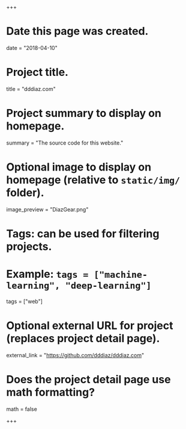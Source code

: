 +++
# Date this page was created.
date = "2018-04-10"

# Project title.
title = "dddiaz.com"

# Project summary to display on homepage.
summary = "The source code for this website."

# Optional image to display on homepage (relative to `static/img/` folder).
image_preview = "DiazGear.png"

# Tags: can be used for filtering projects.
# Example: `tags = ["machine-learning", "deep-learning"]`
tags = ["web"]

# Optional external URL for project (replaces project detail page).
external_link = "https://github.com/dddiaz/dddiaz.com"

# Does the project detail page use math formatting?
math = false

+++

